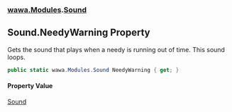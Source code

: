 ### [wawa.Modules](wawa.Modules.md 'wawa.Modules').[Sound](Sound.md 'wawa.Modules.Sound')

## Sound.NeedyWarning Property

Gets the sound that plays when a needy is running out of time. This sound loops.

```csharp
public static wawa.Modules.Sound NeedyWarning { get; }
```

#### Property Value
[Sound](Sound.md 'wawa.Modules.Sound')